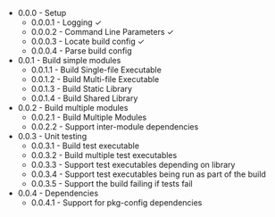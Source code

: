 * 0.0.0 - Setup
  * 0.0.0.1 - Logging ✓
  * 0.0.0.2 - Command Line Parameters ✓
  * 0.0.0.3 - Locate build config ✓
  * 0.0.0.4 - Parse build config
* 0.0.1 - Build simple modules
  * 0.0.1.1 - Build Single-file Executable
  * 0.0.1.2 - Build Multi-file Executable
  * 0.0.1.3 - Build Static Library
  * 0.0.1.4 - Build Shared Library
* 0.0.2 - Build multiple modules
  * 0.0.2.1 - Build Multiple Modules
  * 0.0.2.2 - Support inter-module dependencies
* 0.0.3 - Unit testing
  * 0.0.3.1 - Build test executable
  * 0.0.3.2 - Build multiple test executables
  * 0.0.3.3 - Support test executables depending on library
  * 0.0.3.4 - Support test executables being run as part of the build
  * 0.0.3.5 - Support the build failing if tests fail
* 0.0.4 - Dependencies
  * 0.0.4.1 - Support for pkg-config dependencies

